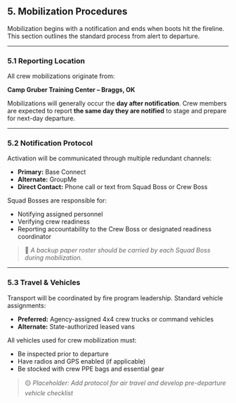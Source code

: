 ## 5. Mobilization Procedures

Mobilization begins with a notification and ends when boots hit the fireline. This section outlines the standard process from alert to departure.

---

### 5.1 Reporting Location

All crew mobilizations originate from:

**Camp Gruber Training Center – Braggs, OK**

Mobilizations will generally occur the **day after notification**. Crew members are expected to report **the same day they are notified** to stage and prepare for next-day departure.

---

### 5.2 Notification Protocol

Activation will be communicated through multiple redundant channels:

- **Primary:** Base Connect  
- **Alternate:** GroupMe  
- **Direct Contact:** Phone call or text from Squad Boss or Crew Boss

Squad Bosses are responsible for:
- Notifying assigned personnel
- Verifying crew readiness
- Reporting accountability to the Crew Boss or designated readiness coordinator

> 🔹 *A backup paper roster should be carried by each Squad Boss during mobilization.*

---

### 5.3 Travel & Vehicles

Transport will be coordinated by fire program leadership. Standard vehicle assignments:

- **Preferred:** Agency-assigned 4x4 crew trucks or command vehicles
- **Alternate:** State-authorized leased vans

All vehicles used for crew mobilization must:
- Be inspected prior to departure
- Have radios and GPS enabled (if applicable)
- Be stocked with crew PPE bags and essential gear

> 🟡 *Placeholder: Add protocol for air travel and develop pre-departure vehicle checklist*
